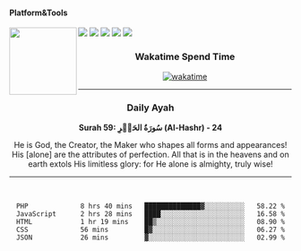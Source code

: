 #### Platform&Tools

[![](https://img.shields.io/badge/-NPM-cb3837?style=flat-square&logo=npm&logoColor=white)](https://npmjs.com/)
[![](https://img.shields.io/badge/PHP-777BB4?style=flat-square&logo=php&logoColor=white)](https://nodejs.org/)
[![](https://img.shields.io/badge/Julia-9558B2?style=flat-square&logo=julia&logoColor=white)](https://nodejs.org/)
<img src="https://avatars.githubusercontent.com/u/31664438?v=4" width="120" align="left">
[![](https://img.shields.io/badge/-Node.js-43853d?style=flat-square&logo=node.js&logoColor=ffffff)](https://nodejs.org/)
[![](https://img.shields.io/badge/Visual_Studio_Code-0078D4?style=flat-square&logo=visual%20studio%20code&logoColor=white)](https://nodejs.org/)

<center>
  
### Wakatime Spend Time 
  
[![wakatime](https://wakatime.com/badge/user/87646243-158a-4241-a3cb-668e1fa2dbb8.svg)](https://wakatime.com/@87646243-158a-4241-a3cb-668e1fa2dbb8)
               

_______ 
### Daily Ayah

<!--START_SECTION:quran-->

**Surah 59: سُورَةُ الحَشۡرِ (Al-Hashr) - 24**

He is God, the Creator, the Maker who shapes all forms and appearances! His [alone] are the attributes of perfection. All that is in the heavens and on earth extols His limitless glory: for He alone is almighty, truly wise!
 <!--END_SECTION:quran-->

  
                       
                                             
_______

&nbsp;&nbsp;     &nbsp;&nbsp;    &nbsp;&nbsp;   &nbsp;&nbsp;
 
<!--START_SECTION:waka-->

```text
PHP             8 hrs 40 mins   ██████████████▓░░░░░░░░░░   58.22 %
JavaScript      2 hrs 28 mins   ████░░░░░░░░░░░░░░░░░░░░░   16.58 %
HTML            1 hr 19 mins    ██▒░░░░░░░░░░░░░░░░░░░░░░   08.90 %
CSS             56 mins         █▓░░░░░░░░░░░░░░░░░░░░░░░   06.27 %
JSON            26 mins         ▓░░░░░░░░░░░░░░░░░░░░░░░░   02.99 %
```

<!--END_SECTION:waka-->
